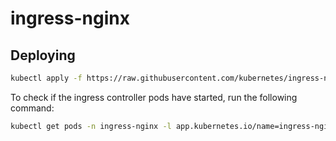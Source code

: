 # ingress-nginx

## Deploying

```bash
kubectl apply -f https://raw.githubusercontent.com/kubernetes/ingress-nginx/controller-v0.48.1/deploy/static/provider/baremetal/deploy.yaml
```

To check if the ingress controller pods have started, run the following command:

```bash
kubectl get pods -n ingress-nginx -l app.kubernetes.io/name=ingress-nginx --watch
```